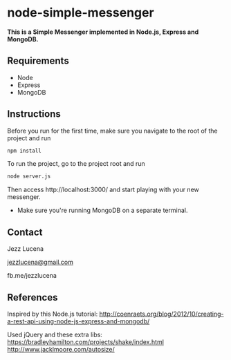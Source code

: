 # node-simple-messenger
**This is a Simple Messenger implemented in Node.js, Express and MongoDB.**

## Requirements

* Node
* Express
* MongoDB

## Instructions
Before you run for the first time, make sure you navigate to the root of the project and run
```bash
npm install
```

To run the project, go to the project root and run
```bash
node server.js
```

Then access http://localhost:3000/ and start playing with your new messenger.

* Make sure you're running MongoDB on a separate terminal. 

## Contact

Jezz Lucena

jezzlucena@gmail.com

fb.me/jezzlucena

## References
Inspired by this Node.js tutorial: 
http://coenraets.org/blog/2012/10/creating-a-rest-api-using-node-js-express-and-mongodb/

Used jQuery and these extra libs: 
https://bradleyhamilton.com/projects/shake/index.html
http://www.jacklmoore.com/autosize/
